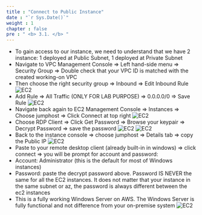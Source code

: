 ```yaml
---
title : "Connect to Public Instance"
date : "`r Sys.Date()`"
weight : 1
chapter : false
pre : " <b> 3.1. </b> "
---
```

- To gain access to our instance, we need to understand that we have 2 instance: 1 deployed at Public Subnet, 1 deployed at Private Subnet
- Navigate to VPC Management Console => Left hand-side menu => Security Group => Double check that your VPC ID is matched with the created working-on VPC
- Then choose the right security group => Inbound => Edit Inbound Rule 
  ![EC2](/images/ec2-7.jpg)
- Add Rule => All Traffic (ONLY FOR LAB PURPOSE) => 0.0.0.0/0 => Save Rule
  ![EC2](/images/ec2-8.jpg)
- Navigate back again to EC2 Management Console => Instances => Choose jumphost => Click Connect at top right 
  ![EC2](/images/ec2-9.jpg)
- Choose RDP Client => Click Get Password => Browse your keypair => Decrypt Password => save the password
  ![EC2](/images/ec2-10.jpg)
  ![EC2](/images/ec2-11.jpg)
- Back to the instance console => choose jumphost => Details tab => copy the Public IP 
  ![EC2](/images/ec2-12.jpg)
- Paste to your remote desktop client (already built-in in windows) => click connect => you will be prompt for account and password: 
- Account: Administrator (this is the default for most of Windows instances)
- Password: paste the decrypt password above. Password IS NEVER the same for all the EC2 instances. It does not matter that your instance in the same subnet or az, the password is always different between the ec2 instances
- This is a fully working Windows Server on AWS. The Windows Server is fully functional and not difference from your on-premise system
  ![EC2](/images/ec2-13.jpg)

